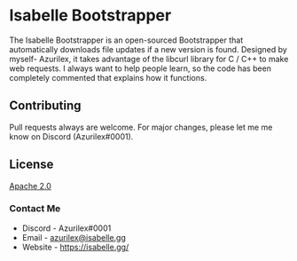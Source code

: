 # Isabelle Bootstrapper

The Isabelle Bootstrapper is an open-sourced Bootstrapper that automatically downloads file updates if a new version is found. Designed by myself- Azurilex, it takes advantage of the libcurl library for C / C++ to make web requests. I always want to help people learn, so the code has been completely commented that explains how it functions.

## Contributing
Pull requests always are welcome. For major changes, please let me me know on Discord (Azurilex#0001).

## License
[Apache 2.0](https://choosealicense.com/licenses/apache-2.0/)

### Contact Me
- Discord - Azurilex#0001
- Email - azurilex@isabelle.gg
- Website - https://isabelle.gg/
